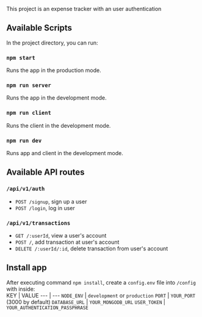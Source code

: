 This project is an expense tracker with an user authentication

## Available Scripts

In the project directory, you can run:

### `npm start`

Runs the app in the production mode.

### `npm run server`

Runs the app in the development mode.

### `npm run client`

Runs the client in the development mode.

### `npm run dev`

Runs app and client in the development mode.

## Available API routes

### `/api/v1/auth`

* `POST /signup`, sign up a user
* `POST /login`, log in user

### `/api/v1/transactions`

* `GET /:userId`, view a user's account
* `POST /`, add transaction at user's account
* `DELETE /:userId/:id`, delete transaction from user's account

## Install app

After executing command `npm install`, create a `config.env` file into `/config` with inside:<br />
KEY | VALUE
--- | ---
`NODE_ENV` | `development` or `production`
`PORT` | `YOUR_PORT` (3000 by default)
`DATABASE_URL` | `YOUR_MONGODB_URL`
`USER_TOKEN` | `YOUR_AUTHENTICATION_PASSPHRASE`
